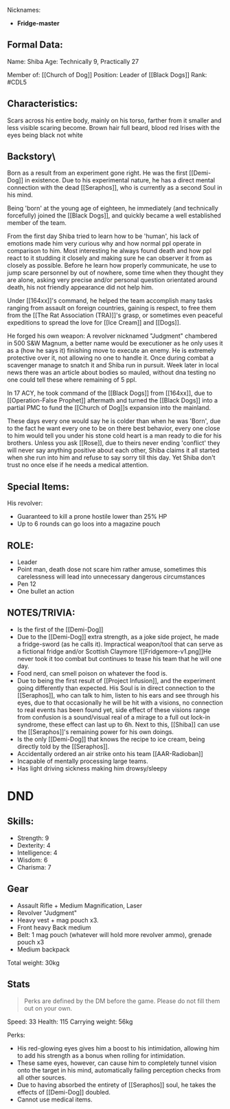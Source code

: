 Nicknames: 
- **Fridge-master**
## Formal Data:
Name: Shiba
Age: Technically 9, Practically 27

Member of: [[Church of Dog]]
Position: Leader of [[Black Dogs]]
Rank: #CDL5 

## Characteristics:
Scars across his entire body, mainly on his torso, farther from it smaller and less visible scaring become. Brown hair full beard, blood red Irises with the eyes being black not white
## Backstory\
Born as a result from an experiment gone right. He was the first [[Demi-Dog]] in existence. Due to his experimental nature, he has a direct mental connection with the dead [[Seraphos]], who is currently as a second Soul in his mind. 

Being 'born' at the young age of eighteen, he immediately (and technically forcefully) joined the [[Black Dogs]], and quickly became a well established member of the team.

From the first day Shiba tried to learn how to be 'human', his lack of emotions made him very curious why and how normal ppl operate in comparison to him. Most interesting he always found death and how ppl react to it studding it closely and making sure he can observer it from as closely as possible. Before he learn how properly communicate, he use to jump scare personnel by out of nowhere, some time when they thought they are alone, asking very precise and/or personal question orientated around death, his not friendly appearance did not help him.

Under [[164xx]]'s command, he helped the team accomplish many tasks ranging from assault on foreign countries, gaining is respect, to free them from the [[The Rat Association (TRA)]]'s grasp, or sometimes even peaceful expeditions to spread the love for [[Ice Cream]] and [[Dogs]]. 

He forged his own weapon: A revolver nicknamed "Judgment" chambered in 500 S&W Magnum, a better name would be executioner as he only uses it as a (how he says it) finishing move to execute an enemy. He is extremely protective over it, not allowing no one to handle it. Once during combat a scavenger manage to snatch it and Shiba run in pursuit. Week later in local news there was an article about bodies so mauled, without dna testing no one could tell these where remaining of 5 ppl.

In 17 ACY, he took command of the [[Black Dogs]] from [[164xx]], due to [[Operation-False Prophet]] aftermath and turned the [[Black Dogs]] into a partial PMC to fund the [[Church of Dog]]s expansion into the mainland.

These days every one would say he is colder than when he was 'Born', due to the fact he want every one to be on there best behavior, every one close to him would tell you under his stone cold heart is a man ready to die for his brothers. Unless you ask [[Rose]], due to theirs never ending 'conflict' they will never say anything positive about each other, Shiba claims it all started when she run into him and refuse to say sorry till this day. Yet Shiba don't trust no once else if he needs a medical attention.
## Special Items:
His revolver:
- Guaranteed to kill a prone hostile lower than 25% HP
- Up to 6 rounds can go loos into a magazine pouch
## ROLE: 
- Leader
- Point man, death dose not scare him rather amuse, sometimes this carelessness will lead into unnecessary dangerous circumstances 
- Pen 12
- One bullet an action

## NOTES/TRIVIA:
- Is the first of the [[Demi-Dog]]
- Due to the [[Demi-Dog]] extra strength, as a joke side project, he made a fridge-sword (as he calls it).
  Impractical weapon/tool that can serve as a fictional fridge and/or Scottish Claymore ![[Fridgemore-v1.png]]He never took it too combat but continues to tease his team that he will one day.
- Food nerd, can smell poison on whatever the food is.
- Due to being the first result of [[Project Infusion]], and the experiment going differently than expected. His Soul is in direct connection to the [[Seraphos]], who can talk to him, listen to his ears and see through his eyes, due to that occasionally he will be hit with a visions, no connection to real events has been found yet, side effect of these visions range from confusion is a sound/visual real of a mirage to a full out lock-in syndrome, these effect can last up to 6h. Next to this, [[Shiba]] can use the [[Seraphos]]'s remaining power for his own doings.
- Is the only [[Demi-Dog]] that knows the recipe to ice cream, being directly told by the [[Seraphos]].
- Accidentally ordered an air strike onto his team [[AAR-Radioban]]
- Incapable of mentally processing large teams.
- Has light driving sickness making him drowsy/sleepy

# DND
## Skills:

- Strength: 9
- Dexterity: 4
- Intelligence: 4
- Wisdom: 6
- Charisma: 7

## Gear
 - Assault Rifle + Medium Magnification, Laser 
 - Revolver "Judgment" 
 - Heavy vest + mag pouch x3.
 - Front heavy Back medium 
 - Belt: 1 mag pouch (whatever will hold more revolver ammo), grenade pouch x3 
 - Medium backpack

Total weight: 30kg
## Stats
> Perks are defined by the DM before the game. Please do not fill them out on your own.

Speed: 33
Health: 115
Carrying weight: 56kg

Perks:
- His red-glowing eyes gives him a boost to his intimidation, allowing him to add his strength as a bonus when rolling for intimidation.
- These same eyes, however, can cause him to completely tunnel vision onto the target in his mind, automatically failing perception checks from all other sources.
- Due to having absorbed the entirety of [[Seraphos]] soul, he takes the effects of [[Demi-Dog]] doubled.
- Cannot use medical items.